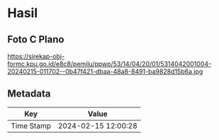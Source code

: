 # Hasil

## Foto C Plano

https://sirekap-obj-formc.kpu.go.id/e8c8/pemilu/ppwp/53/14/04/20/01/5314042001004-20240215-011702--0b47f421-dbaa-48a8-8491-ba9828d15b6a.jpg


## Metadata

| Key        | Value               |
| ---------- | ------------------- |
| Time Stamp | 2024-02-15 12:00:28 |



